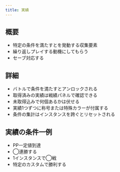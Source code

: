 ```yaml
---
title: 実績
---
```


## 概要
* 特定の条件を満たすとを発動する収集要素
* 繰り返しプレイする動機にしてもらう
* セーブ対応する

## 詳細
* バトルで条件を満たすとアンロックされる
* 取得済みの実績は戦績パネルで確認できる
* 未取得込みで何個あるかは伏せる
* 実績1つずつに称号または特殊カラーが付属する
* 条件の集計はインスタンスを跨ぐとリセットされる

## 実績の条件一例
* PP一定値到達
* ◯連勝する
* 1インスタンスで◯戦
* 特定のカスタムで勝利する

